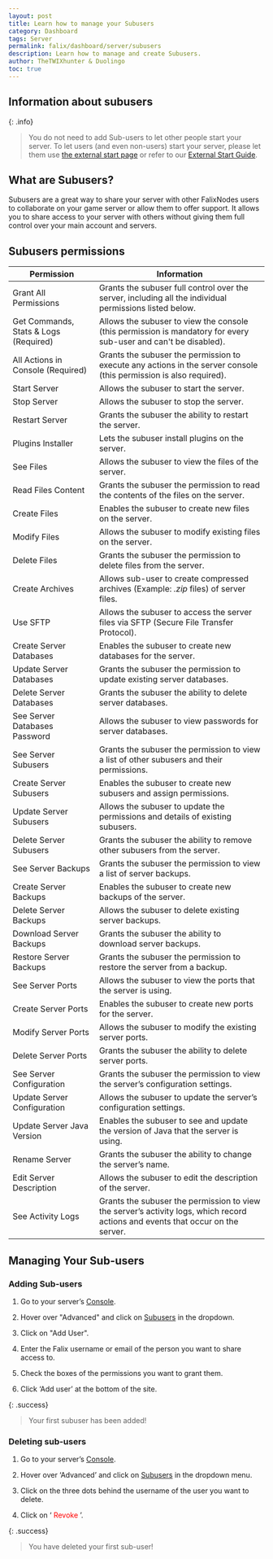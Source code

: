 ```yaml
---
layout: post
title: Learn how to manage your Subusers
category: Dashboard
tags: Server
permalink: falix/dashboard/server/subusers
description: Learn how to manage and create Subusers.
author: TheTWIXhunter & Duolingo
toc: true
---
```


## Information about subusers

{: .info}
> You do not need to add Sub-users to let other people start your server.
> To let users (and even non-users) start your server, please let them use [the external start page](https://falixnodes.net/start)
> or refer to our [External Start Guide](https://kb.falixnodes.net/falix/dashboard/server/external-start).

## What are Subusers?

Subusers are a great way to share your server with other FalixNodes users to collaborate on your game server or allow them to offer support. It allows you to share access to your server with others without giving them full control over your main account and servers.

## Subusers permissions

| Permission                            | Information                                                                                                              |
|---------------------------------------|--------------------------------------------------------------------------------------------------------------------------|
| Grant All Permissions                 | Grants the subuser full control over the server, including all the individual permissions listed below.                  |
| Get Commands, Stats & Logs (Required) | Allows the subuser to view the console (this permission is mandatory for every sub-user and can't be disabled).                   |
| All Actions in Console (Required)     | Grants the subuser the permission to execute any actions in the server console (this permission is also required).                       |
| Start Server                          | Allows the subuser to start the server.                                                                                  |
| Stop Server                           | Allows the subuser to stop the server.                                                                                   |
| Restart Server                        | Grants the subuser the ability to restart the server.                                                                    |
| Plugins Installer                     | Lets the subuser install plugins on the server.                                                                          |
| See Files                             | Allows the subuser to view the files of the server.                                                             |
| Read Files Content                    | Grants the subuser the permission to read the contents of the files on the server.                                                     |
| Create Files                          | Enables the subuser to create new files on the server.                                                                   |
| Modify Files                          | Allows the subuser to modify existing files on the server.                                                               |
| Delete Files                          | Grants the subuser the permission to delete files from the server.                                                          |
| Create Archives                       | Allows sub-user to create compressed archives (Example: _.zip_ files) of server files.                                      |
| Use SFTP                              | Allows the subuser to access the server files via SFTP (Secure File Transfer Protocol).                                  |
| Create Server Databases               | Enables the subuser to create new databases for the server.                                                              |
| Update Server Databases               | Grants the subuser the permission to update existing server databases.                                                                 |
| Delete Server Databases               | Grants the subuser the ability to delete server databases.                                                               |
| See Server Databases Password         | Allows the subuser to view passwords for server databases.                                                               |
| See Server Subusers                   | Grants the subuser the permission to view a list of other subusers and their permissions.                                              |
| Create Server Subusers                | Enables the subuser to create new subusers and assign permissions.                                                       |
| Update Server Subusers                | Allows the subuser to update the permissions and details of existing subusers.                                           |
| Delete Server Subusers                | Grants the subuser the ability to remove other subusers from the server.                                                 |
| See Server Backups                    | Grants the subuser the permission to view a list of server backups.                                                                    |
| Create Server Backups                 | Enables the subuser to create new backups of the server.                                                                 |
| Delete Server Backups                 | Allows the subuser to delete existing server backups.                                                                    |
| Download Server Backups               | Grants the subuser the ability to download server backups.                                                               |
| Restore Server Backups                | Grants the subuser the permission to restore the server from a backup.                                                                 |
| See Server Ports                      | Allows the subuser to view the ports that the server is using.                                                           |
| Create Server Ports                   | Enables the subuser to create new ports for the server.                                                                  |
| Modify Server Ports                   | Allows the subuser to modify the existing server ports.                                                                  |
| Delete Server Ports                   | Grants the subuser the ability to delete server ports.                                                                   |
| See Server Configuration              | Grants the subuser the permission to view the server’s configuration settings.                                                         |
| Update Server Configuration           | Allows the subuser to update the server’s configuration settings.                                                        |
| Update Server Java Version            | Enables the subuser to see and update the version of Java that the server is using.                                      |
| Rename Server                         | Grants the subuser the ability to change the server’s name.                                                              |
| Edit Server Description               | Allows the subuser to edit the description of the server.                                                                |
| See Activity Logs                     | Grants the subuser the permission to view the server’s activity logs, which record actions and events that occur on the server.        |

## Managing Your Sub-users

### Adding Sub-users

1. Go to your server’s [Console](https://client.falixnodes.net/server/console).

2. Hover over "Advanced" and click on [Subusers](https://client.falixnodes.net/server/subusers) in the dropdown.

3. Click on "Add User".

4. Enter the Falix username or email of the person you want to share access to.

5. Check the boxes of the permissions you want to grant them.

6. Click ‘Add user’ at the bottom of the site.

{: .success}
> Your first subuser has been added!

### Deleting sub-users

1. Go to your server’s [Console](https://client.falixnodes.net/server/console).

2. Hover over ‘Advanced’ and click on [Subusers](https://client.falixnodes.net/server/subusers) in the dropdown menu.

3. Click on the three dots behind the username of the user you want to delete.

4. Click on ‘<span style="color:red"> Revoke </span>’.

{: .success}
> You have deleted your first sub-user!
